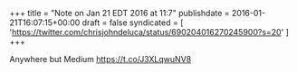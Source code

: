 +++
title = "Note on Jan 21 EDT 2016 at 11:7"
publishdate = 2016-01-21T16:07:15+00:00
draft = false
syndicated = [ 'https://twitter.com/chrisjohndeluca/status/690204016270245900?s=20' ]
+++

Anywhere but Medium https://t.co/J3XLqwuNV8
